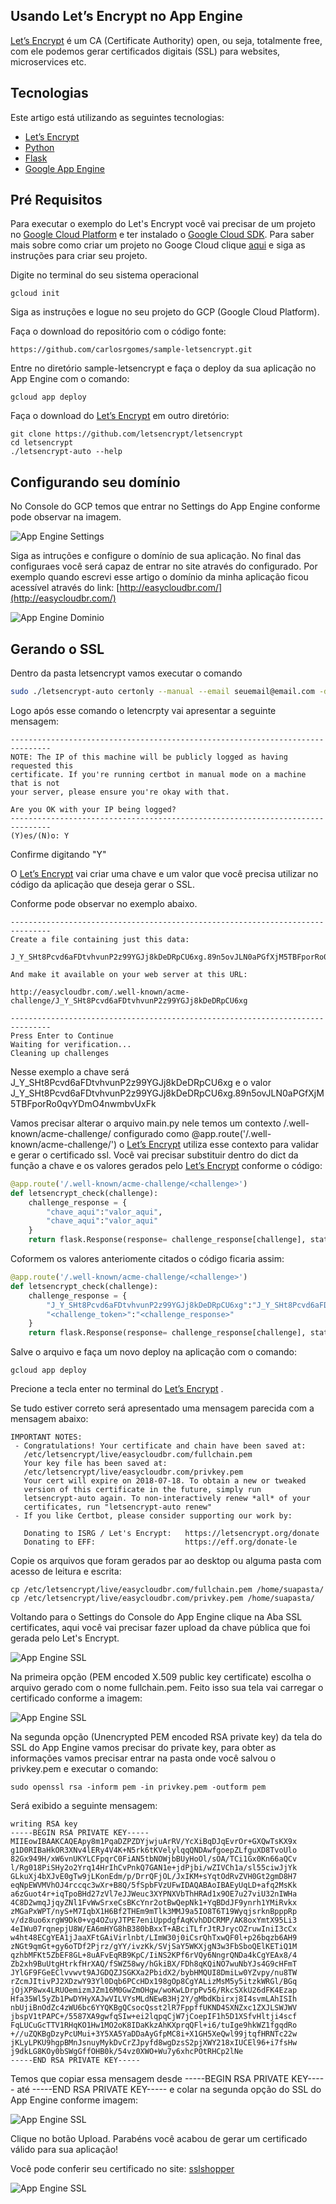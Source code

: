 Usando Let’s Encrypt no App Engine
---
[Let’s Encrypt](https://letsencrypt.org/) é um CA (Certificate Authority) open, ou seja, totalmente free, com ele podemos gerar certificados digitais (SSL) para websites, microservices etc.

Tecnologias
---
Este artigo está utilizando as seguintes tecnologias:

  - [Let’s Encrypt](https://letsencrypt.org/)
  - [Python](https://www.python.org/)
  - [Flask](http://flask.pocoo.org/)
  - [Google App Engine](https://cloud.google.com/appengine/)
  
 Pré Requisitos
  ---
 Para executar o exemplo do Let's Encrypt você vai precisar de um projeto no [Google Cloud Platform](https://console.cloud.google.com) e ter instalado o [Google Cloud SDK](https://cloud.google.com/sdk/downloads?hl=pt-br).
 Para saber mais sobre como criar um projeto no Googe Cloud clique [aqui](https://cloud.google.com/getting-started/?hl=pt-br) e siga as instruções para criar seu projeto.
 
Digite no terminal do seu sistema operacional
```
gcloud init
```
Siga as instruções e logue no seu projeto do GCP (Google Cloud Platform).

Faça o download do repositório com o código fonte:

```
https://github.com/carlosrgomes/sample-letsencrypt.git
```

Entre no diretório sample-letsencrypt e faça o deploy da sua aplicação no App Engine com o comando:
```
gcloud app deploy
```

Faça o download do [Let’s Encrypt](https://letsencrypt.org/) em outro diretório:

```
git clone https://github.com/letsencrypt/letsencrypt
cd letsencrypt
./letsencrypt-auto --help
```

Configurando seu domínio
---
No Console do GCP temos que entrar no Settings do App Engine conforme pode observar na imagem.


![App Engine Settings](images/appenginesettings.png)

Siga as intruções e configure o domínio de sua aplicação. No final das configuraes você será capaz de entrar no site através do configurado. Por exemplo quando escrevi esse artigo o domínio da minha aplicação ficou acessível através do link:
[http://easycloudbr.com/](http://easycloudbr.com/)

![App Engine Dominio](images/dominio1.png)

Gerando o SSL
---
Dentro da pasta letsencrypt vamos executar o comando

```bash
sudo ./letsencrypt-auto certonly --manual --email seuemail@email.com -d seudominio.com
```
Logo após esse comando o letencrpty vai apresentar a seguinte mensagem:

```
-------------------------------------------------------------------------------
NOTE: The IP of this machine will be publicly logged as having requested this
certificate. If you're running certbot in manual mode on a machine that is not
your server, please ensure you're okay with that.

Are you OK with your IP being logged?
-------------------------------------------------------------------------------
(Y)es/(N)o: Y

```
Confirme digitando "Y"

O [Let’s Encrypt](https://letsencrypt.org/) vai criar uma chave e um valor que você precisa utilizar no código da aplicação que deseja gerar o SSL.

Conforme pode observar no exemplo abaixo.

```
-------------------------------------------------------------------------------
Create a file containing just this data:

J_Y_SHt8Pcvd6aFDtvhvunP2z99YGJj8kDeDRpCU6xg.89n5ovJLN0aPGfXjM5TBFporRo0qvYDmO4nwmbvUxFk

And make it available on your web server at this URL:

http://easycloudbr.com/.well-known/acme-challenge/J_Y_SHt8Pcvd6aFDtvhvunP2z99YGJj8kDeDRpCU6xg

-------------------------------------------------------------------------------
Press Enter to Continue
Waiting for verification...
Cleaning up challenges
```
Nesse exemplo a chave será J_Y_SHt8Pcvd6aFDtvhvunP2z99YGJj8kDeDRpCU6xg e o valor J_Y_SHt8Pcvd6aFDtvhvunP2z99YGJj8kDeDRpCU6xg.89n5ovJLN0aPGfXjM5TBFporRo0qvYDmO4nwmbvUxFk

Vamos precisar alterar o arquivo main.py nele temos um contexto /.well-known/acme-challenge/<challenge> configurado como @app.route('/.well-known/acme-challenge/<challenge>') o [Let’s Encrypt](https://letsencrypt.org/) utiliza esse contexto para validar e gerar o certificado ssl. Você vai precisar substituir dentro do dict da função a chave e os valores gerados pelo [Let’s Encrypt](https://letsencrypt.org/) conforme o código:
  
```python
@app.route('/.well-known/acme-challenge/<challenge>')
def letsencrypt_check(challenge):
    challenge_response = {
        "chave_aqui":"valor_aqui",
        "chave_aqui":"valor_aqui"
    }
    return flask.Response(response= challenge_response[challenge], status=200, mimetype='text/plain')
```

Coformem os valores anteriomente citados o código ficaria assim:

```python
@app.route('/.well-known/acme-challenge/<challenge>')
def letsencrypt_check(challenge):
    challenge_response = {
        "J_Y_SHt8Pcvd6aFDtvhvunP2z99YGJj8kDeDRpCU6xg":"J_Y_SHt8Pcvd6aFDtvhvunP2777Jj8kDeDRpCU6xg.89n5ovJL777jM5TBFporRo0qvYDmO4nwmbvUxFk",
        "<challenge_token>":"<challenge_response>"
    }
    return flask.Response(response= challenge_response[challenge], status=200, mimetype='text/plain')
 ```
Salve o arquivo e faça um novo deploy na aplicação com o comando:

```
gcloud app deploy
```

Precione a tecla enter no terminal do [Let’s Encrypt](https://letsencrypt.org/) .

Se tudo estiver correto será apresentado uma mensagem parecida com a mensagem abaixo:

```
IMPORTANT NOTES:
 - Congratulations! Your certificate and chain have been saved at:
   /etc/letsencrypt/live/easycloudbr.com/fullchain.pem
   Your key file has been saved at:
   /etc/letsencrypt/live/easycloudbr.com/privkey.pem
   Your cert will expire on 2018-07-18. To obtain a new or tweaked
   version of this certificate in the future, simply run
   letsencrypt-auto again. To non-interactively renew *all* of your
   certificates, run "letsencrypt-auto renew"
 - If you like Certbot, please consider supporting our work by:

   Donating to ISRG / Let's Encrypt:   https://letsencrypt.org/donate
   Donating to EFF:                    https://eff.org/donate-le
```

Copie os arquivos que foram gerados par ao desktop ou alguma pasta com acesso de leitura e escrita:

```
cp /etc/letsencrypt/live/easycloudbr.com/fullchain.pem /home/suapasta/
cp /etc/letsencrypt/live/easycloudbr.com/privkey.pem /home/suapasta/
```

Voltando para o Settings do Console do App Engine clique na Aba SSL certificates, aqui você vai precisar fazer upload da chave pública que foi gerada pelo Let's Encrypt.

![App Engine SSL](images/ssl.png)

Na primeira opção (PEM encoded X.509 public key certificate) escolha o arquivo gerado com o nome fullchain.pem.
Feito isso sua tela vai carregar o certificado conforme a imagem:

![App Engine SSL](images/ssl2.png)

Na segunda opção (Unencrypted PEM encoded RSA private key) da tela do SSL do App Engine vamos precisar do private key, para obter as informações vamos precisar entrar na pasta onde você salvou o privkey.pem e executar o comando:

```
sudo openssl rsa -inform pem -in privkey.pem -outform pem
```

Será exibido a seguinte mensagem:

```
writing RSA key
-----BEGIN RSA PRIVATE KEY-----
MIIEowIBAAKCAQEApy8m1PqaDZPZDYjwjuArRV/YcXiBqDJqEvrOr+GXQwTsKX9x
g1D0RIBaHkOR3XNv4lERy4V4K+N5rk6tKVelylqqQNDAwfgoepZLfguXD8TvoUlo
82Gx949H/xW6vnUKYLCFpqrC0FiAN5tbNOWjbBUyHoOl/sOA/TCi1Gx0Kn66aQCv
l/Rg018PiSHy2o2Yrq14HrIhCvPnkQ7GAN1e+jdPjbi/wZIVCh1a/sl55ciwJjYk
GLkuXj4bXJvE0gTw9jLKonEdm/p/DrrQFjOL/JxIKM+sYqtOdRvZVH0Gt2gmD8H7
eqNpEWVMVhOJ4rccqc3wXr+B8Q/5fSpbFVzUFwIDAQABAoIBAEyUqLD+afq2MsKk
a6zGuot4r+iqTpoBHd27zVl7eJJWeuc3XYPNXVbThHRAd1x9OE7u27viU32nIWHa
4C8D2wmqJjqyZNl1FvWwSrxeCsBKcYnr2otBwQepNk1+YqBDdJF9ynrh1YMiRvkx
zMGaPxWPT/nyS+M7IqbX1H6Bf2THEm9mTlk3MMJ9a5IO8T6T19WyqjsrknBpppRp
v/dz8uo6xrgW9Dk0+vg4OZuyJTPE7eniUppdgfAqKvhDDCRMP/AK8oxYmtX95Li3
4eIWu07rqnepjU8W/EA6mHYG8hB380bBxxT+ABciTLfrJtRJrycOZruwIniI3cCx
w4ht48ECgYEA1jJaaXFtGAiVirlnbt/LImW30j0iCsrQhTxwQF0l+p26bqzb6AH9
zNGt9qmGt+gy6oTDf2Pjrz/gYY/ivzKk/SVjSaY5WKXjgN3w3FbSboQElKETiQ1M
qzhbMFKt5ZbEF8GL+8uAFvEqRB9KpC/IiNS2KPf6rVQy6NngrQNDa4kCgYEAx8/4
Zb2xh9BuUtgHtrkfHrXAQ/fSWZ58wy/hGkiBX/FDh8qKQiNO7wuNbYJs4G9cHFmT
JYlGF9FGeEClvvwvt9AJGDQZJSGKXa2PbidX2/bybHMQUI8DmiLw0YZvpy/nu8TW
rZcmJItivPJ2XDzwY93Yl0Dqb6PCcHDx198gOp8CgYALizMsM5y5itzkWRGl/BGq
jOjXP8wx4LRUOemizmJZm16M0GwZmOHgw/woKwLDrpPv56/RkcSXkU26dFK4Ezap
Hfa35Wl5yZb1PwDYHyXAJwVILVYsMLdNEwB3Hj2Y/gMbdKbirxj8I4svmLAhISIh
nbUjiBnOdZc4zWU6bc6YYQKBgQCsocQsst2lR7FppffUKND4SXNZxc1ZXJLSWJWV
jbspV1tPAPC+/5587XA9gwfqSIw+ei2lqpqCjW7jCoepIF1h5D1XSfvHltji4scf
FqLUCuGcTTV1RHqKO1Hw1MO2oK8IDaKkzAhKXprqQFl+i6/tuIge9hkWZ1fgqdRo
+//uZQKBgDzyPcUMui+3Y5XA5YaDDaAyGfpMC8i+X1GH5XeQwl99jtqfHRNTc22w
jKLyLPKU9hgpBMnJsnuyMykDvCrZJpyfd8wgDzsS2pjXWY218xIUCEl96+i7fsHw
j9dkLG8KOy0bSWgGffOHB0k/54vz0XWO+Wu7y6xhcPOtRHCp2lNe
-----END RSA PRIVATE KEY-----
```

Temos que copiar essa mensagem desde -----BEGIN RSA PRIVATE KEY----- até -----END RSA PRIVATE KEY----- e colar na segunda opção do SSL do App Engine conforme imagem:

![App Engine SSL](images/ssl3.png)

Clique no botão Upload. 
Parabéns você acabou de gerar um certificado válido para sua aplicação!

Você pode conferir seu certificado no site: 
[sslshopper](https://www.sslshopper.com/)

![App Engine SSL](images/ssl_shopper.png)







